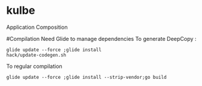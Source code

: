 # kulbe
Application Composition


#Compilation
Need Glide to manage dependencies
To generate DeepCopy :

    glide update --force ;glide install
    hack/update-codegen.sh

To regular compilation

    glide update --force ;glide install --strip-vendor;go build
